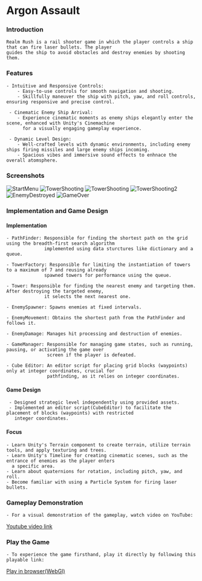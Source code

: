 # Argon Assault

### Introduction
    Realm Rush is a rail shooter game in which the player controls a ship that can fire laser bullets. The player 
    guides the ship to avoid obstacles and destroy enemies by shooting them.

### Features
    - Intuitive and Responsive Controls:
        - Easy-to-use controls for smooth navigation and shooting.
        - Skillfully maneuver the ship with pitch, yaw, and roll controls, ensuring responsive and precise control.
        
     - Cinematic Enemy Ship Arrival:
        - Experience cinematic moments as enemy ships elegantly enter the scene, enhanced with Unity's Cinemachine
          for a visually engaging gameplay experience.
          
     - Dynamic Level Design: 
        - Well-crafted levels with dynamic environments, including enemy ships firing missiles and large enemy ships incoming.
        - Spacious vibes and immersive sound effects to enhnace the overall atomsphere.
    
### Screenshots

   ![StartMenu](./Screenshots/MainMenu.png)
   ![TowerShooting](./Screenshots/TowerShooting4.png)
   ![TowerShooting](./Screenshots/TowerShooting.png)
   ![TowerShooting2](./Screenshots/TowerShooting2.png)
   ![EnemyDestroyed](./Screenshots/EnemyDestroyed.png)
   ![GameOver](./Screenshots/GameOver.png)

   
### Implementation and Game Design
#### Implementation
    - PathFinder: Responsible for finding the shortest path on the grid using the breadth-first search algorithm 
                  implemented using data sturctures like dictionary and a queue.
    
    - TowerFactory: Responsible for limiting the instantiation of towers to a maximum of 7 and reusing already 
                  spawned towers for performance using the queue.
                  
    - Tower: Responsible for finding the nearest enemy and targeting them. After destroying the targeted enemy, 
                  it selects the next nearest one.
             
    - EnemySpawner: Spawns enemies at fixed intervals.
    
    - EnemyMovement: Obtains the shortest path from the PathFinder and follows it.
    
    - EnemyDamage: Manages hit processing and destruction of enemies.
    
    - GameManager: Responsible for managing game states, such as running, pausing, or activating the game over 
                   screen if the player is defeated.
                   
    - Cube Editor: An editor script for placing grid blocks (waypoints) only at integer coordinates, crucial for 
                   pathfinding, as it relies on integer coordinates.

 
 #### Game Design
     - Designed strategic level independently using provided assets.
     - Implemented an editor script(CubeEditor) to facilitate the placement of blocks (waypoints) with restricted 
       integer coordinates.
       
#### Focus
    - Learn Unity's Terrain component to create terrain, utilize terrain tools, and apply texturing and trees.
    - Learn Unity's Timeline for creating cinematic scenes, such as the entrance of enemies as the player enters 
      a specific area.
    - Learn about quaternions for rotation, including pitch, yaw, and roll.
    - Become familiar with using a Particle System for firing laser bullets.
    
### Gameplay Demonstration
    - For a visual demonstration of the gameplay, watch video on YouTube:
 [Youtube video link](https://youtu.be/cmyqPkxtXsE)

### Play the Game
    - To experience the game firsthand, play it directly by following this playable link:
[Play in browser(WebGl)](https://rahul-pargi.itch.io/realm-rush)
